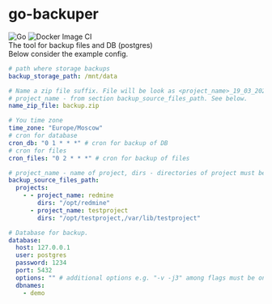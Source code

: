 # go-backuper
![Go](https://github.com/linuxoid69/go-backuper/workflows/Go/badge.svg)
![Docker Image CI](https://github.com/linuxoid69/go-backuper/workflows/Docker%20Image%20CI/badge.svg)  
The tool for backup files and DB (postgres)  
Below consider the example config.
```yaml
# path where storage backups
backup_storage_path: /mnt/data

# Name a zip file suffix. File will be look as <project_name>_19_03_2020_backup.zip
# project_name - from section backup_source_files_path. See below.
name_zip_file: backup.zip

# You time zone
time_zone: "Europe/Moscow"
# cron for database
cron_db: "0 1 * * *" # cron for backup of DB
# cron for files
cron_files: "0 2 * * *" # cron for backup of files

# project_name - name of project, dirs - directories of project must be separate comma whitout whitespace.
backup_source_files_path:
  projects:
    - - project_name: redmine
        dirs: "/opt/redmine"
      - project_name: testproject
        dirs: "/opt/testproject,/var/lib/testproject"

# Database for backup.
database:
  host: 127.0.0.1
  user: postgres
  password: 1234
  port: 5432
  options: "" # additional options e.g. "-v -j3" among flags must be one whitespace and between flag and value don't be whitespace
  dbnames:
    - demo
```
